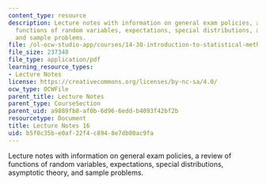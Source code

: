 ```yaml
---
content_type: resource
description: Lecture notes with information on general exam policies, a review of
  functions of random variables, expectations, special distributions, asymptotic theory,
  and sample problems.
file: /ol-ocw-studio-app/courses/14-30-introduction-to-statistical-methods-in-economics-spring-2009/b5f0c35be0af22f4c8948e7db00ac9fa_MIT14_30s09_lec16.pdf
file_size: 237348
file_type: application/pdf
learning_resource_types:
- Lecture Notes
license: https://creativecommons.org/licenses/by-nc-sa/4.0/
ocw_type: OCWFile
parent_title: Lecture Notes
parent_type: CourseSection
parent_uid: a9889fb8-af0b-6d96-6edd-b4093f42bf2b
resourcetype: Document
title: Lecture Notes 16
uid: b5f0c35b-e0af-22f4-c894-8e7db00ac9fa
---
```

Lecture notes with information on general exam policies, a review of functions of random variables, expectations, special distributions, asymptotic theory, and sample problems.